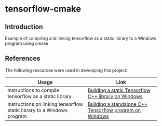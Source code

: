# tensorflow-cmake
## Introduction

Example of compiling and linking tensorflow as a static library to a Windows program using cmake

## References

The following resources were used in developing this project:

Usage | Link
--- | ---
Instructions to compile tensorflow as a static library  | [Building a static Tensorflow C++ library on Windows](https://joe-antognini.github.io/machine-learning/build-windows-tf)
Instructions on linking tensorflow static library to a Windows program  | [Building a standalone C++ Tensorflow program on Windows](https://joe-antognini.github.io/machine-learning/build-windows-tf)
